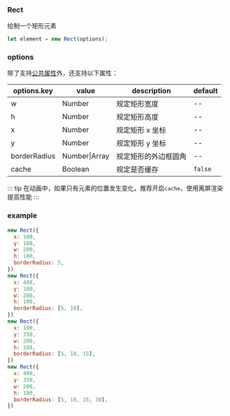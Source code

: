 ### Rect

绘制一个矩形元素

```js
let element = new Rect(options);
```

### options

除了支持[公共属性](/docs/element.html#options)外，还支持以下属性：

| options.key  | value   | description          | default |
| ------------ | ------- | -------------------- | ------- |
| w            | Number  | 规定矩形宽度         | --      |
| h            | Number  | 规定矩形高度         | --      |
| x            | Number  | 规定矩形 x 坐标      | --      |
| y            | Number  | 规定矩形 y 坐标      | --      |
| borderRadius | Number\|Array   | 规定矩形的外边框圆角 | --      |
| cache        | Boolean | 规定是否缓存         | `false` |

::: tip
在动画中，如果只有元素的位置发生变化，推荐开启`cache`，使用离屏渲染提高性能
:::

### example

```js
new Rect({
  x: 100,
  y: 100,
  w: 200,
  h: 100,
  borderRadius: 5,
})
new Rect({
  x: 400,
  y: 100,
  w: 200,
  h: 100,
  borderRadius: [5, 10],
})
new Rect({
  x: 100,
  y: 350,
  w: 200,
  h: 100,
  borderRadius: [5, 10, 15],
})
new Rect({
  x: 400,
  y: 350,
  w: 200,
  h: 100,
  borderRadius: [5, 10, 15, 30],
})
```

<ClientOnly><c-rect></c-rect></ClientOnly>
